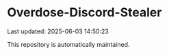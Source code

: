 # Overdose-Discord-Stealer

Last updated: 2025-06-03 14:50:23

This repository is automatically maintained.
